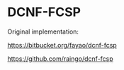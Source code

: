 # DCNF-FCSP

Original implementation:

https://bitbucket.org/fayao/dcnf-fcsp

https://github.com/raingo/dcnf-fcsp
